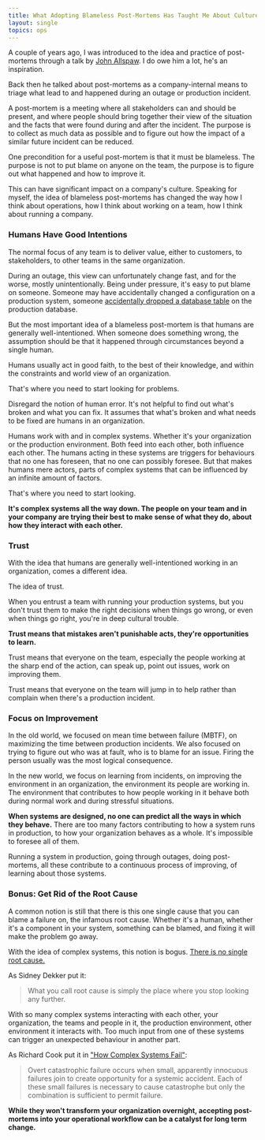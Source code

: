 ```yaml
---
title: What Adopting Blameless Post-Mortems Has Taught Me About Culture
layout: single
topics: ops
---
```

A couple of years ago, I was introduced to the idea and practice of post-mortems
through a talk by [John Allspaw](http://kitchensoap.com). I do owe him a lot,
he's an inspiration.

Back then he talked about post-mortems as a company-internal means to triage
what lead to and happened during an outage or production incident.

A post-mortem is a meeting where all stakeholders can and should be present, and
where people should bring together their view of the situation and the facts
that were found during and after the incident. The purpose is to collect as much
data as possible and to figure out how the impact of a similar future incident
can be reduced.

One precondition for a useful post-mortem is that it must be blameless. The
purpose is not to put blame on anyone on the team, the purpose is to figure out
what happened and how to improve it.

This can have significant impact on a company's culture. Speaking for myself,
the idea of blameless post-mortems has changed the way how I think about
operations, how I think about working on a team, how I think about running a
company.

### Humans Have Good Intentions

The normal focus of any team is to deliver value, either to customers, to
stakeholders, to other teams in the same organization.

During an outage, this view can unfortunately change fast, and for the worse,
mostly unintentionally. Being under pressure, it's easy to put blame on someone.
Someone may have accidentally changed a configuration on a production system,
someone [accidentally dropped a database
table](/2013/6/17/a-short-story-on-human-error.html) on the production database.

But the most important idea of a blameless post-mortem is that humans are
generally well-intentioned. When someone does something wrong, the assumption
should be that it happened through circumstances beyond a single human.

Humans usually act in good faith, to the best of their knowledge, and within the
constraints and world view of an organization.

That's where you need to start looking for problems.

Disregard the notion of human error. It's not helpful to find out what's broken
and what you can fix. It assumes that what's broken and what needs to be fixed
are humans in an organization.

Humans work with and in complex systems. Whether it's your organization or the
production environment. Both feed into each other, both influence each other.
The humans acting in these systems are triggers for behaviours that no one has
foreseen, that no one can possibly foresee. But that makes humans mere actors,
parts of complex systems that can be influenced by an infinite amount of
factors.

That's where you need to start looking.

**It's complex systems all the way down. The people on your team and in your
company are trying their best to make sense of what they do, about how they
interact with each other.**

### Trust

With the idea that humans are generally well-intentioned working in an
organization, comes a different idea.

The idea of trust.

When you entrust a team with running your production systems, but you don't
trust them to make the right decisions when things go wrong, or even when things
go right, you're in deep cultural trouble.

**Trust means that mistakes aren't punishable acts, they're opportunities to
learn.**

Trust means that everyone on the team, especially the people working at the
sharp end of the action, can speak up, point out issues, work on improving them.

Trust means that everyone on the team will jump in to help rather than complain
when there's a production incident.

### Focus on Improvement

In the old world, we focused on mean time between failure (MBTF), on maximizing
the time between production incidents. We also focused on trying to figure out
who was at fault, who is to blame for an issue. Firing the person usually was
the most logical consequence.

In the new world, we focus on learning from incidents, on improving the
environment in an organization, the environment its people are working in. The
environment that contributes to how people working in it behave both during
normal work and during stressful situations.

**When systems are designed, no one can predict all the ways in which they
behave.** There are too many factors contributing to how a system runs in
production, to how your organization behaves as a whole. It's impossible to
foresee all of them.

Running a system in production, going through outages, doing post-mortems, all
these contribute to a continuous process of improving, of learning about those
systems.

### Bonus: Get Rid of the Root Cause

A common notion is still that there is this one single cause that you can blame
a failure on, the infamous root cause. Whether it's a human, whether it's a
component in your system, something can be blamed, and fixing it will make the
problem go away.

With the idea of complex systems, this notion is bogus. [There is no single root
cause.](http://www.kitchensoap.com/2012/02/10/each-necessary-but-only-jointly-sufficient/)

As Sidney Dekker put it:

> What you call root cause is simply the place where you stop looking any
> further.

With so many complex systems interacting with each other, your organization, the
teams and people in it, the production environment, other environment it
interacts with. Too much input from one of these systems can trigger an
unexpected behaviour in another part.

As Richard Cook put it in ["How Complex Systems
Fail"](http://www.ctlab.org/documents/How%20Complex%20Systems%20Fail.pdf):

> Overt catastrophic failure occurs when small, apparently innocuous failures
join to create opportunity for a systemic accident. Each of these small failures
is necessary to cause catastrophe but only the combination is sufficient to
permit failure.

**While they won't transform your organization overnight, accepting post-mortems
into your operational workflow can be a catalyst for long term change.**
